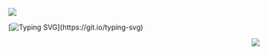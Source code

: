 ![](https://komarev.com/ghpvc/?username=solarsins&color=ffefb4&style=plastic&label=roaches+in+my+mind)

[![Typing SVG](https://readme-typing-svg.demolab.com?font=Fira+Code&size=18&pause=1000&color=FBDDA4&center=true&multiline=true&width=435&lines=sin%E3%85%A4%2F%E3%85%A4ethel%E3%85%A4%2C%E3%85%A4any+pronouns;%E3%85%A4%E3%85%A4%E3%85%A48teen%E3%85%A4free+c%2Bh%E3%85%A4read+links.)](https://git.io/typing-svg)

<p align="right">
  <img src="https://i.ibb.co/Tx85XSJY/sinister-mark-png-02.png"/>
</p>
